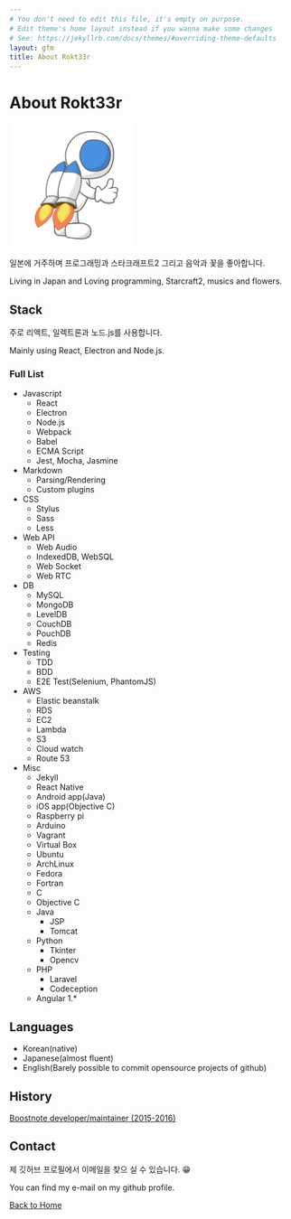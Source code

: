 ```yaml
---
# You don't need to edit this file, it's empty on purpose.
# Edit theme's home layout instead if you wanna make some changes
# See: https://jekyllrb.com/docs/themes/#overriding-theme-defaults
layout: gfm
title: About Rokt33r
---
```


# About Rokt33r

<img src="/public/images/profile.png" alt="Rokt33r" width="220">

일본에 거주하며 프로그래밍과 스타크래프트2 그리고 음악과 꽃을 좋아합니다.

Living in Japan and Loving programming, Starcraft2, musics and flowers.

## Stack

주로 리액트, 일렉트론과 노드.js를 사용합니다.

Mainly using React, Electron and Node.js.

### Full List

- Javascript
  - React
  - Electron
  - Node.js
  - Webpack
  - Babel
  - ECMA Script
  - Jest, Mocha, Jasmine
- Markdown
  - Parsing/Rendering
  - Custom plugins
- CSS
  - Stylus
  - Sass
  - Less
- Web API
  - Web Audio
  - IndexedDB, WebSQL
  - Web Socket
  - Web RTC
- DB
  - MySQL
  - MongoDB
  - LevelDB
  - CouchDB
  - PouchDB
  - Redis
- Testing
  - TDD
  - BDD
  - E2E Test(Selenium, PhantomJS)
- AWS
  - Elastic beanstalk
  - RDS
  - EC2
  - Lambda
  - S3
  - Cloud watch
  - Route 53
- Misc
  - Jekyll
  - React Native
  - Android app(Java)
  - iOS app(Objective C)
  - Raspberry pi
  - Arduino
  - Vagrant
  - Virtual Box
  - Ubuntu
  - ArchLinux
  - Fedora
  - Fortran
  - C
  - Objective C
  - Java
    - JSP
    - Tomcat
  - Python
    - Tkinter
    - Opencv
  - PHP
    - Laravel
    - Codeception
  - Angular 1.*

## Languages

- Korean(native)
- Japanese(almost fluent)
- English(Barely possible to commit opensource projects of github)

## History

[Boostnote developer/maintainer (2015-2016)](https://github.com/BoostIO/Boostnote/graphs/contributors)

## Contact

제 깃허브 프로필에서 이메일을 찾으 실 수 있습니다. :grin:

You can find my e-mail on my github profile.

<a href="/">Back to Home</a>
